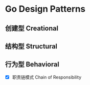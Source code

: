 # Go Design Patterns

## 创建型 Creational

## 结构型 Structural

## 行为型 Behavioral

- [x] 职责链模式 Chain of Responsibility

